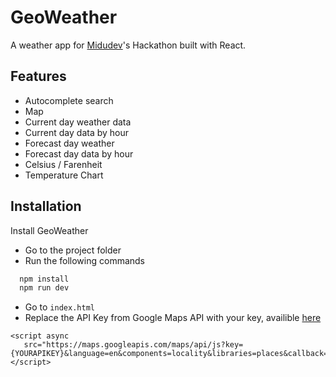 # GeoWeather

A weather app for [Midudev](https://www.twitch.tv/midudev)'s Hackathon built with React.

## Features

- Autocomplete search
- Map
- Current day weather data
- Current day data by hour
- Forecast day weather
- Forecast day data by hour
- Celsius / Farenheit
- Temperature Chart

## Installation

Install GeoWeather

- Go to the project folder
- Run the following commands

```bash
  npm install
  npm run dev
```

- Go to `index.html`
- Replace the API Key from Google Maps API with your key, availible [here](https://mapsplatform.google.com/intl/es-419_ALL/)

```
<script async
   src="https://maps.googleapis.com/maps/api/js?key={YOURAPIKEY}&language=en&components=locality&libraries=places&callback=myCallbackFunc">
</script>
```
